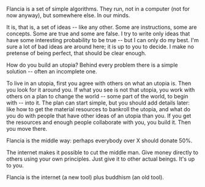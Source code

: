 <!--
.. title: Way
.. slug: way
.. date: 2018-12-16 17:33:15 UTC+01:00
.. tags: flancia
.. link: 
.. description: 
.. type: text
.. status: draft
-->

Flancia is a set of simple algorithms. They run, not in a computer (not for now anyway), but somewhere else. In our minds.

It is, that is, a set of ideas -- like any other. Some are instructions, some are concepts. Some are true and some are false. I try to write only ideas that have some interesting probability to be true -- but I can only do my best. I'm sure a lot of bad ideas are around here; it is up to you to decide. I make no pretense of being perfect, that should be clear enough.

How do you build an utopia? Behind every problem there is a simple solution -- often an incomplete one.

To live in an utopia, first you agree with others on what an utopia is. Then you look for it around you. If what you see is not that utopia, you work with others on a plan to change the world -- some part of the world, to begin with -- into it. The plan can start simple, but you should add details later: like how to get the material resources to bankroll the utopia, and what do you do with people that have other ideas of an utopia than you. If you get the resources and enough people collaborate with you, you build it. Then you move there.

Flancia is the middle way: perhaps everybody over X should donate 50%.

The internet makes it possible to cut the middle man. Give money directly to others using your own principles. Just give it to other actual beings. It's up to you.

Flancia is the internet (a new tool) plus buddhism (an old tool).
